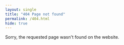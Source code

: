 ```yaml
---
layout: single
title: "404 Page not found"
permalink: /404.html
hide: true
---
```


Sorry, the requested page wasn't found on the website.
